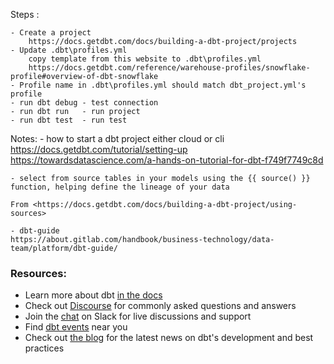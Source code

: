 Steps :

	- Create a project
		https://docs.getdbt.com/docs/building-a-dbt-project/projects
	- Update .dbt\profiles.yml
		copy template from this website to .dbt\profiles.yml
		https://docs.getdbt.com/reference/warehouse-profiles/snowflake-profile#overview-of-dbt-snowflake
	- Profile name in .dbt\profiles.yml should match dbt_project.yml's profile
	- run dbt debug - test connection
	- run dbt run	- run project
	- run dbt test	- run test


Notes:
	-	how to start a dbt project either cloud or cli
		https://docs.getdbt.com/tutorial/setting-up
		https://towardsdatascience.com/a-hands-on-tutorial-for-dbt-f749f7749c8d

	- select from source tables in your models using the {{ source() }} function, helping define the lineage of your data
	
	From <https://docs.getdbt.com/docs/building-a-dbt-project/using-sources>
	
	- dbt-guide
	https://about.gitlab.com/handbook/business-technology/data-team/platform/dbt-guide/



### Resources:
- Learn more about dbt [in the docs](https://docs.getdbt.com/docs/introduction)
- Check out [Discourse](https://discourse.getdbt.com/) for commonly asked questions and answers
- Join the [chat](https://community.getdbt.com/) on Slack for live discussions and support
- Find [dbt events](https://events.getdbt.com) near you
- Check out [the blog](https://blog.getdbt.com/) for the latest news on dbt's development and best practices
